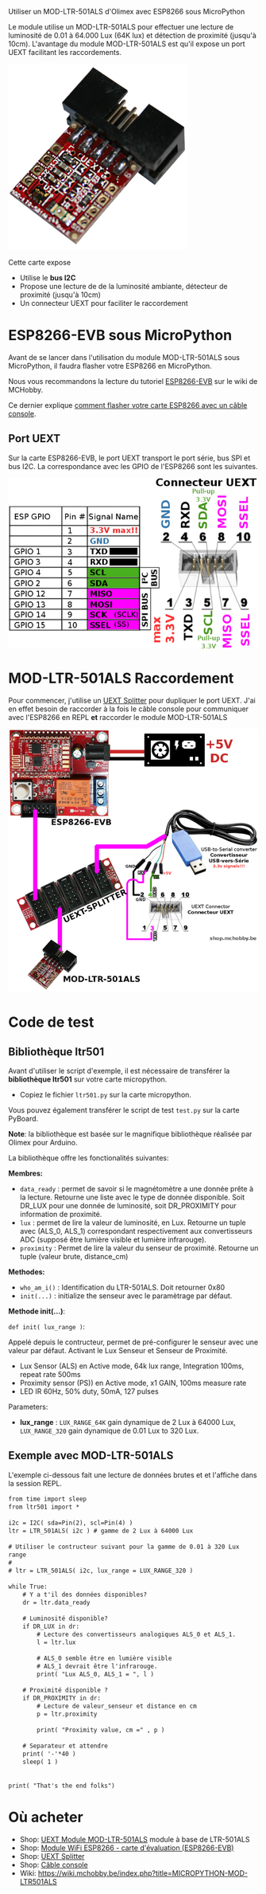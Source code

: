  Utiliser un MOD-LTR-501ALS d'Olimex avec ESP8266 sous MicroPython

Le module utilise un MOD-LTR-501ALS pour effectuer une lecture de luminosité de 0.01 à 64.000 Lux (64K lux) et détection de proximité (jusqu'à 10cm). L'avantage du module MOD-LTR-501ALS est qu'il expose un port UEXT facilitant les raccordements. 

![La carte MOD-LTR-501ALS](mod-LTR-501ALS.png)

Cette carte expose
* Utilise le __bus I2C__
* Propose une lecture de de la luminosité ambiante, détecteur de proximité (jusqu'à 10cm)
* Un connecteur UEXT pour faciliter le raccordement

# ESP8266-EVB sous MicroPython
Avant de se lancer dans l'utilisation du module MOD-LTR-501ALS sous MicroPython, il faudra flasher votre ESP8266 en MicroPython.

Nous vous recommandons la lecture du tutoriel [ESP8266-EVB](https://wiki.mchobby.be/index.php?title=ESP8266-DEV) sur le wiki de MCHobby.

Ce dernier explique [comment flasher votre carte ESP8266 avec un câble console](https://wiki.mchobby.be/index.php?title=ESP8266-DEV).

## Port UEXT

Sur la carte ESP8266-EVB, le port UEXT transport le port série, bus SPI et bus I2C. La correspondance avec les GPIO de l'ESP8266 sont les suivantes.

![Raccordements](ESP8266-EVB-UEXT.jpg)

# MOD-LTR-501ALS Raccordement

Pour commencer, j'utilise un [UEXT Splitter](http://shop.mchobby.be/product.php?id_product=1412) pour dupliquer le port UEXT. J'ai en effet besoin de raccorder à la fois le câble console pour communiquer avec l'ESP8266 en REPL __et__ raccorder le module MOD-LTR-501ALS

![Raccordements](mod-ltr-wiring.png)

# Code de test

## Bibliothèque ltr501

Avant d'utiliser le script d'exemple, il est nécessaire de transférer la __bibliothèque ltr501__ sur votre carte micropython.
* Copiez le fichier `ltr501.py` sur la carte micropython.

Vous pouvez également transférer le script de test `test.py` sur la carte PyBoard. 

__Note__: la bibliothèque est basée sur le magnifique bibliothèque réalisée par Olimex pour Arduino. 

La bibliothèque offre les fonctionalités suivantes:

__Membres:__
* `data_ready` : permet de savoir si le magnétomètre a une donnée prête à la lecture. Retourne une liste avec le type de donnée disponible. Soit DR_LUX pour une donnée de luminosité, soit DR_PROXIMITY pour information de proximité.
* `lux` : permet de lire la valeur de luminosité, en Lux. Retourne un tuple avec (ALS_0, ALS_1) correspondant respectivement aux convertisseurs ADC (supposé être lumière visible et lumière infrarouge).  
* `proximity` : Permet de lire la valeur du senseur de proximité. Retourne un tuple (valeur brute, distance_cm)

__Methodes:__
* `who_am_i()` : Identification du LTR-501ALS. Doit retourner 0x80 
* `init(...)`  : initialize the senseur avec le paramètrage par défaut.


__Methode init(...)__:

`def init( lux_range )`:

Appelé depuis le contructeur, permet de pré-configurer le senseur avec une valeur par défaut. Activant le Lux Senseur et Senseur de Proximité.
* Lux Sensor (ALS) en Active mode, 64k lux range, Integration 100ms, repeat rate 500ms
* Proximity sensor (PS)) en Active mode, x1 GAIN, 100ms measure rate
* LED IR 60Hz, 50% duty, 50mA, 127 pulses

Parameters:
* __lux_range__ : `LUX_RANGE_64K` gain dynamique de 2 Lux à 64000 Lux, `LUX_RANGE_320` gain dynamique de 0.01 Lux to 320 Lux.

## Exemple avec MOD-LTR-501ALS 
L'exemple ci-dessous fait une lecture de données brutes et  et l'affiche dans la session REPL.

```from machine import I2C, Pin
from time import sleep
from ltr501 import * 

i2c = I2C( sda=Pin(2), scl=Pin(4) ) 
ltr = LTR_501ALS( i2c ) # gamme de 2 Lux à 64000 Lux

# Utiliser le contructeur suivant pour la gamme de 0.01 à 320 Lux range
#
# ltr = LTR_501ALS( i2c, lux_range = LUX_RANGE_320 ) 

while True:
    # Y a t'il des données disponibles?
    dr = ltr.data_ready

    # Luminosité disponible? 
    if DR_LUX in dr:
        # Lecture des convertisseurs analogiques ALS_0 et ALS_1.
        l = ltr.lux  

        # ALS_0 semble être en lumière visible 
        # ALS_1 devrait être l'infrarouge.
        print( "Lux ALS_0, ALS_1 = ", l )

    # Proximité disponible ?
    if DR_PROXIMITY in dr:
        # Lecture de valeur_senseur et distance en cm
        p = ltr.proximity

        print( "Proximity value, cm =" , p )

    # Separateur et attendre
    print( '-'*40 )
    sleep( 1 )


print( "That's the end folks")
```

# Où acheter
* Shop: [UEXT Module MOD-LTR-501ALS](http://shop.mchobby.be/product.php?id_product=1415) module à base de LTR-501ALS
* Shop: [Module WiFi ESP8266 - carte d'évaluation (ESP8266-EVB)](http://shop.mchobby.be/product.php?id_product=668)
* Shop: [UEXT Splitter](http://shop.mchobby.be/product.php?id_product=1412)
* Shop: [Câble console](http://shop.mchobby.be/product.php?id_product=144)
* Wiki: https://wiki.mchobby.be/index.php?title=MICROPYTHON-MOD-LTR501ALS